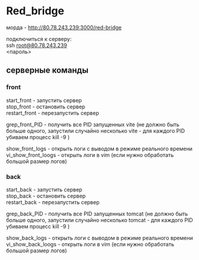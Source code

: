 # Red_bridge

морда - http://80.78.243.239:3000/red-bridge

подключиться к серверу:\
ssh root@80.78.243.239\
<пароль>

## серверные команды

### front
start_front - запустить сервер\
stop_front - остановить сервер\
restart_front - перезапустить сервер

grep_front_PID - получить все PID запущенных vite (не должно быть больше одного, запустили случайно несколько vite - для каждого PID убиваем процесс kill -9 <PID>)

show_front_logs - открыть логи с выводом в режиме реального времени\
vi_show_front_loogs - открыть логи в vim (если нужно обработать большой размер логов)

### back
start_back - запустить сервер\
stop_back - остановить сервер\
restart_back - перезапустить сервер

grep_back_PID - получить все PID запущенных tomcat (не должно быть больше одного, запустили случайно несколько tomcat - для каждого PID убиваем процесс kill -9 <PID>)

show_back_logs - открыть логи с выводом в режиме реального времени\
vi_show_back_loogs - открыть логи в vim (если нужно обработать большой размер логов)
